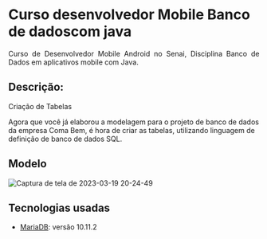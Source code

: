 # Curso desenvolvedor Mobile Banco de dadoscom java

<p align="justify">
    Curso de Desenvolvedor Mobile Android no Senai, Disciplina Banco de Dados em aplicativos mobile com Java.
</p>

## Descrição:
<p align="justify"> Criação de Tabelas
 
Agora que você já elaborou a modelagem para o projeto de banco de dados da empresa Coma Bem, é hora de criar as tabelas, utilizando linguagem de definição de banco de dados SQL. 
</p>

## Modelo

![Captura de tela de 2023-03-19 20-24-49](https://user-images.githubusercontent.com/21234981/226217308-7ad15c3e-1988-421f-9e17-d736423b2421.png)

## Tecnologias usadas

- [MariaDB](https://mariadb.org/download/?t=mariadb&p=mariadb&r=10.11.2&os=Linux&cpu=x86_64&pkg=tar_gz&i=systemd&m=fder): versão 10.11.2

